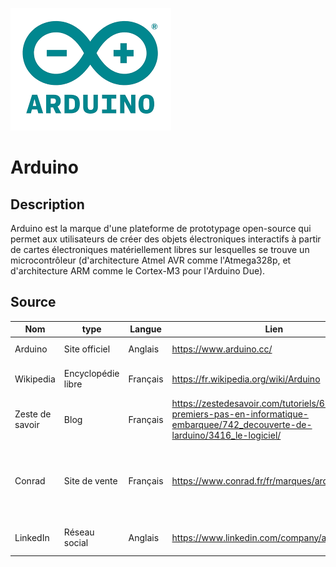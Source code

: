 ![ArduinoLogo](./arduino.png)

# Arduino

## Description

 Arduino est la marque d'une plateforme de prototypage open-source qui permet aux utilisateurs de créer des objets électroniques interactifs à partir de cartes électroniques matériellement libres sur lesquelles se trouve un microcontrôleur (d'architecture Atmel AVR comme l'Atmega328p, et d'architecture ARM comme le Cortex-M3 pour l'Arduino Due). 

## Source
|Nom|type|Langue|Lien|Description|Tags|Note|
|---|---|---|---|---|---|---|
|Arduino|Site officiel|Anglais|https://www.arduino.cc/|Site officiel de Arduino|News|4 :star: |
|Wikipedia|Encyclopédie libre|Français|https://fr.wikipedia.org/wiki/Arduino|Informations générales sur Arduino|Infos|5 :star: |
|Zeste de savoir|Blog|Français|https://zestedesavoir.com/tutoriels/686/arduino-premiers-pas-en-informatique-embarquee/742_decouverte-de-larduino/3416_le-logiciel/|Tutoriel de démarrage pour arduino|Infos|3 :star: |
|Conrad|Site de vente|Français|https://www.conrad.fr/fr/marques/arduino.html|Site de vente spécialisé dans l'électronique où l'on trouve Arduino|Tuto|5 :star:|
|LinkedIn|Réseau social|Anglais|https://www.linkedin.com/company/arduino/|Dernières infos sur la puce Arduino|News| 4 :star:|